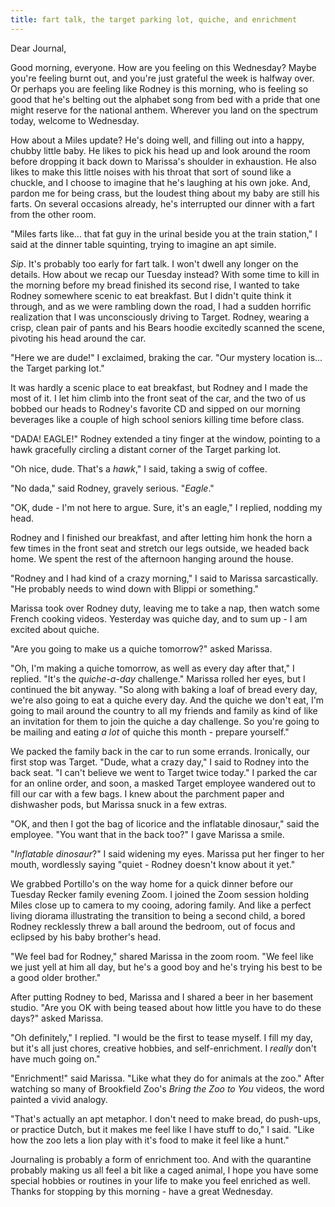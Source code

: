 ```yaml
---
title: fart talk, the target parking lot, quiche, and enrichment
---
```


Dear Journal,

Good morning, everyone.  How are you feeling on this Wednesday?  Maybe
you're feeling burnt out, and you're just grateful the week is halfway
over.  Or perhaps you are feeling like Rodney is this morning, who is
feeling so good that he's belting out the alphabet song from bed with
a pride that one might reserve for the national anthem.  Wherever you
land on the spectrum today, welcome to Wednesday.

How about a Miles update?  He's doing well, and filling out into a
happy, chubby little baby.  He likes to pick his head up and look
around the room before dropping it back down to Marissa's shoulder in
exhaustion.  He also likes to make this little noises with his throat
that sort of sound like a chuckle, and I choose to imagine that he's
laughing at his own joke.  And, pardon me for being crass, but the
loudest thing about my baby are still his farts.  On several occasions
already, he's interrupted our dinner with a fart from the other room.

"Miles farts like... that fat guy in the urinal beside you at the
train station," I said at the dinner table squinting, trying to
imagine an apt simile.

_Sip_.  It's probably too early for fart talk.  I won't dwell any
longer on the details.  How about we recap our Tuesday instead?  With
some time to kill in the morning before my bread finished its second
rise, I wanted to take Rodney somewhere scenic to eat breakfast.  But
I didn't quite think it through, and as we were rambling down the
road, I had a sudden horrific realization that I was unconsciously
driving to Target.  Rodney, wearing a crisp, clean pair of pants and
his Bears hoodie excitedly scanned the scene, pivoting his head around
the car.

"Here we are dude!" I exclaimed, braking the car.  "Our mystery
location is... the Target parking lot."

It was hardly a scenic place to eat breakfast, but Rodney and I made
the most of it.  I let him climb into the front seat of the car, and
the two of us bobbed our heads to Rodney's favorite CD and sipped on
our morning beverages like a couple of high school seniors killing
time before class.

"DADA!  EAGLE!"  Rodney extended a tiny finger at the window, pointing
to a hawk gracefully circling a distant corner of the Target parking
lot.

"Oh nice, dude.  That's a _hawk_," I said, taking a swig of coffee.

"No dada," said Rodney, gravely serious.  "_Eagle_."

"OK, dude - I'm not here to argue.  Sure, it's an eagle," I replied,
nodding my head.

Rodney and I finished our breakfast, and after letting him honk the
horn a few times in the front seat and stretch our legs outside, we
headed back home.  We spent the rest of the afternoon hanging around
the house.

"Rodney and I had kind of a crazy morning," I said to Marissa
sarcastically.  "He probably needs to wind down with Blippi or
something."

Marissa took over Rodney duty, leaving me to take a nap, then watch
some French cooking videos.  Yesterday was quiche day, and to sum up -
I am excited about quiche.

"Are you going to make us a quiche tomorrow?" asked Marissa.

"Oh, I'm making a quiche tomorrow, as well as every day after that," I
replied.  "It's the _quiche-a-day_ challenge."  Marissa rolled her
eyes, but I continued the bit anyway.  "So along with baking a loaf of
bread every day, we're also going to eat a quiche every day.  And the
quiche we don't eat, I'm going to mail around the country to all my
friends and family as kind of like an invitation for them to join the
quiche a day challenge.  So you're going to be mailing and eating _a
lot_ of quiche this month - prepare yourself."

We packed the family back in the car to run some errands.  Ironically,
our first stop was Target.  "Dude, what a crazy day," I said to Rodney
into the back seat.  "I can't believe we went to Target twice today."
I parked the car for an online order, and soon, a masked Target
employee wandered out to fill our car with a few bags.  I knew about
the parchment paper and dishwasher pods, but Marissa snuck in a few
extras.

"OK, and then I got the bag of licorice and the inflatable dinosaur,"
said the employee.  "You want that in the back too?"  I gave Marissa a
smile.

"_Inflatable dinosaur_?" I said widening my eyes.  Marissa put her
finger to her mouth, wordlessly saying "quiet - Rodney doesn't know
about it yet."

We grabbed Portillo's on the way home for a quick dinner before our
Tuesday Recker family evening Zoom.  I joined the Zoom session holding
Miles close up to camera to my cooing, adoring family.  And like a
perfect living diorama illustrating the transition to being a second
child, a bored Rodney recklessly threw a ball around the bedroom, out
of focus and eclipsed by his baby brother's head.

"We feel bad for Rodney," shared Marissa in the zoom room.  "We feel
like we just yell at him all day, but he's a good boy and he's trying
his best to be a good older brother."

After putting Rodney to bed, Marissa and I shared a beer in her
basement studio.  "Are you OK with being teased about how little you
have to do these days?" asked Marissa.

"Oh definitely," I replied.  "I would be the first to tease myself.  I
fill my day, but it's all just chores, creative hobbies, and
self-enrichment.  I _really_ don't have much going on."

"Enrichment!" said Marissa.  "Like what they do for animals at the
zoo."  After watching so many of Brookfield Zoo's _Bring the Zoo to
You_ videos, the word painted a vivid analogy.

"That's actually an apt metaphor.  I don't need to make bread, do
push-ups, or practice Dutch, but it makes me feel like I have stuff to
do," I said.  "Like how the zoo lets a lion play with it's food to
make it feel like a hunt."

Journaling is probably a form of enrichment too.  And with the
quarantine probably making us all feel a bit like a caged animal, I
hope you have some special hobbies or routines in your life to make
you feel enriched as well.  Thanks for stopping by this morning - have
a great Wednesday.
